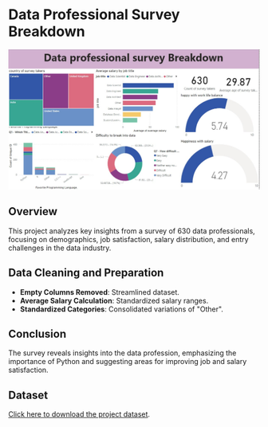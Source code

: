 # Data Professional Survey Breakdown

![Dashboard Preview](Dashboard.jpg)

## Overview
This project analyzes key insights from a survey of 630 data professionals, focusing on demographics, job satisfaction, salary distribution, and entry challenges in the data industry.

## Data Cleaning and Preparation
- **Empty Columns Removed**: Streamlined dataset.
- **Average Salary Calculation**: Standardized salary ranges.
- **Standardized Categories**: Consolidated variations of "Other".

## Conclusion
The survey reveals insights into the data profession, emphasizing the importance of Python and suggesting areas for improving job and salary satisfaction.

## Dataset
[Click here to download the project dataset](project_dataset.xlsx).

